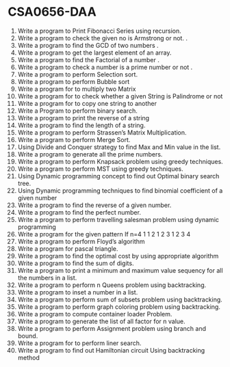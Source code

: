 # CSA0656-DAA
1. 	Write a program to Print Fibonacci Series using recursion. 
2.	Write a program to check the given no is Armstrong or not.  .
3.	Write a program to find the GCD of two numbers .
4.	Write a program to get the largest element of an array. 
5.	Write a program  to find the Factorial of a number .
6.	Write a program  to check a number is a prime number or not .
7.	Write a program   to perform Selection sort.  
8.	Write a program   to perform Bubble sort
9.	Write a program for to multiply two Matrix 
10. Write a program for to check whether a given String is Palindrome or  not
11.	Write a program for to copy one string to another 
12. Write a Program to perform binary search.
13.	Write a program   to print the reverse of a string
14.	Write a program   to find the length of a string.
15.	Write a program to perform Strassen’s Matrix Multiplication.
16.	Write a program to perform Merge Sort.
17.	Using Divide and Conquer strategy to find Max and Min value in the list.
18.	Write a program   to generate all the prime numbers.
19.	Write a program to perform Knapsack problem using greedy techniques.
20.	Write a program to perform MST using greedy techniques.
21.	Using Dynamic programming concept to find out Optimal binary search tree.
22.	Using Dynamic programming techniques to find binomial coefficient of a given number
23.	Write a program   to find the reverse of a given number.
24.	Write a program   to find the perfect number.
25.	Write a program to perform travelling salesman problem using dynamic programming
26.	Write a program for the given pattern
If n=4
1
1  	2
1   2    3
1   2    3    4
28.	Write a program to perform Floyd’s algorithm
29.	Write a program for pascal triangle.
30.	Write a program to find the optimal cost by using appropriate algorithm
31.	Write a program to find the sum of digits.
32.	Write a program to print a minimum and maximum value sequency for all the numbers in a list.
33.	Write a program to perform n Queens problem using backtracking.
34.	Write a program to inset a number in a list.
35.	Write a program to perform sum of subsets problem using backtracking.               
35. Write a program to perform graph coloring problem using backtracking.
36. Write a program to compute container loader Problem.
37. Write a program to generate the list of all factor for n value.
38. Write a program to perform Assignment problem using branch and bound.
39. Write a program for to perform liner search.
40. Write a program to find out Hamiltonian circuit Using backtracking method
